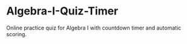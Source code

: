 # Algebra-I-Quiz-Timer
Online practice quiz for Algebra I with countdown timer and automatic scoring.
